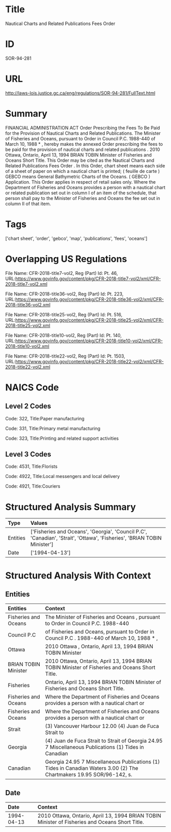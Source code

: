# Title
Nautical Charts and Related Publications Fees Order


# ID
SOR-94-281

# URL
http://laws-lois.justice.gc.ca/eng/regulations/SOR-94-281/FullText.html


# Summary
FINANCIAL ADMINISTRATION ACT Order Prescribing the Fees To Be Paid for the Provision of Nautical Charts and Related Publications.
The Minister of Fisheries and Oceans, pursuant to Order in Council P.C. 1988-440 of March 10, 1988 * , hereby makes the annexed  Order prescribing the fees to be paid for the provision of nautical charts and related publications .
2010 Ottawa, Ontario, April 13, 1994 BRIAN TOBIN Minister of Fisheries and Oceans Short Title.
This Order may be cited as the  Nautical Charts and Related Publications Fees Order .
In this Order, chart sheet  means each side of a sheet of paper on which a nautical chart is printed; ( feuille de carte ) GEBCO  means General Bathymetric Charts of the Oceans.
( GEBCO ) Application.
This Order applies in respect of retail sales only.
Where the Department of Fisheries and Oceans provides a person with a nautical chart or related publication set out in column I of an item of the schedule, that person shall pay to the Minister of Fisheries and Oceans the fee set out in column II of that item.


# Tags
['chart sheet', 'order', 'gebco', 'map', 'publications', 'fees', 'oceans']


# Overlapping US Regulations
File Name: CFR-2018-title7-vol2, Reg (Part) Id: Pt. 46, URL:https://www.govinfo.gov/content/pkg/CFR-2018-title7-vol2/xml/CFR-2018-title7-vol2.xml

File Name: CFR-2018-title36-vol2, Reg (Part) Id: Pt. 223, URL:https://www.govinfo.gov/content/pkg/CFR-2018-title36-vol2/xml/CFR-2018-title36-vol2.xml

File Name: CFR-2018-title25-vol2, Reg (Part) Id: Pt. 516, URL:https://www.govinfo.gov/content/pkg/CFR-2018-title25-vol2/xml/CFR-2018-title25-vol2.xml

File Name: CFR-2018-title10-vol2, Reg (Part) Id: Pt. 140, URL:https://www.govinfo.gov/content/pkg/CFR-2018-title10-vol2/xml/CFR-2018-title10-vol2.xml

File Name: CFR-2018-title22-vol2, Reg (Part) Id: Pt. 1503, URL:https://www.govinfo.gov/content/pkg/CFR-2018-title22-vol2/xml/CFR-2018-title22-vol2.xml




# NAICS Code
## Level 2 Codes
Code: 322, Title:Paper manufacturing

Code: 331, Title:Primary metal manufacturing

Code: 323, Title:Printing and related support activities




## Level 3 Codes
Code: 4531, Title:Florists

Code: 4922, Title:Local messengers and local delivery

Code: 4921, Title:Couriers







# Structured Analysis Summary
| Type     | Values                                                                                                                  |
|:---------|:------------------------------------------------------------------------------------------------------------------------|
| Entities | ['Fisheries and Oceans', 'Georgia', 'Council P.C', 'Canadian', 'Strait', 'Ottawa', 'Fisheries', 'BRIAN TOBIN Minister'] |
| Date     | ['1994-04-13']                                                                                                          |


# Structured Analysis With Context
 


## Entities
| Entities             | Context                                                                                                                  |
|:---------------------|:-------------------------------------------------------------------------------------------------------------------------|
| Fisheries and Oceans | The Minister of  Fisheries and Oceans , pursuant to Order in Council P.C. 1988-440                                       |
| Council P.C          | of Fisheries and Oceans, pursuant to Order in Council P.C . 1988-440 of March 10, 1988 * ,                               |
| Ottawa               | 2010  Ottawa , Ontario, April 13, 1994 BRIAN TOBIN Minister                                                              |
| BRIAN TOBIN Minister | 2010 Ottawa, Ontario, April 13, 1994  BRIAN TOBIN Minister  of Fisheries and Oceans Short Title.                         |
| Fisheries            | Ontario, April 13, 1994 BRIAN TOBIN Minister of Fisheries  and Oceans Short Title.                                       |
| Fisheries and Oceans | Where the Department of  Fisheries and Oceans provides a person with a nautical chart or                                 |
| Fisheries and Oceans | Where the Department of  Fisheries and Oceans provides a person with a nautical chart or                                 |
| Strait               | (3) Vancouver Harbour 12.00 (4) Juan de Fuca Strait  to                                                                  |
| Georgia              | (4) Juan de Fuca Strait to Strait of Georgia 24.95 7 Miscellaneous Publications (1) Tides in Canadian                    |
| Canadian             | Georgia 24.95 7 Miscellaneous Publications (1) Tides in Canadian  Waters  3.00 (2) The Chartmakers  19.95 SOR/96-142, s. |


## Date
| Date       | Context                                                                                        |
|:-----------|:-----------------------------------------------------------------------------------------------|
| 1994-04-13 | 2010 Ottawa, Ontario, April 13, 1994 BRIAN TOBIN Minister of Fisheries and Oceans Short Title. |


